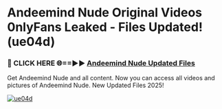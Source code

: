 # Andeemind Nude Original Videos 0nlyFans Leaked - Files Updated! (ue04d)

<h3>🔴 CLICK HERE 🌐==►► <a href="https://tinyurl.com/5h6xmrr3" rel="nofollow">Andeemind Nude Updated Files</a></h3>

Get Andeemind Nude and all content. Now you can access all videos and pictures of Andeemind Nude. New Updated Files 2025!

[![ue04d](https://i.imgur.com/KVD873Z.gif)](https://tinyurl.com/5h6xmrr3)
